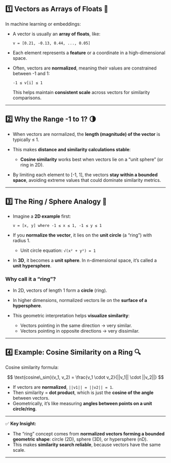 
## 1️⃣ **Vectors as Arrays of Floats** 🧮

In machine learning or embeddings:

* A vector is usually an **array of floats**, like:

  ```
  v = [0.21, -0.13, 0.44, ..., 0.05]
  ```
* Each element represents a **feature** or a coordinate in a high-dimensional space.
* Often, vectors are **normalized**, meaning their values are constrained between -1 and 1:

  ```
  -1 ≤ v[i] ≤ 1
  ```

  This helps maintain **consistent scale** across vectors for similarity comparisons.

---

## 2️⃣ **Why the Range -1 to 1?** 🌗

* When vectors are normalized, the **length (magnitude) of the vector** is typically ≤ 1.
* This makes **distance and similarity calculations stable**:

  * **Cosine similarity** works best when vectors lie on a “unit sphere” (or ring in 2D).
* By limiting each element to \[-1, 1], the vectors **stay within a bounded space**, avoiding extreme values that could dominate similarity metrics.

---

## 3️⃣ **The Ring / Sphere Analogy** 🔄

* Imagine a **2D example** first:

  ```
  v = [x, y] where -1 ≤ x ≤ 1, -1 ≤ y ≤ 1
  ```
* If you **normalize the vector**, it lies on the **unit circle** (a “ring”) with radius 1.

  * Unit circle equation: `√(x² + y²) = 1`
* In **3D**, it becomes a **unit sphere**. In n-dimensional space, it’s called a **unit hypersphere**.

### **Why call it a “ring”?**

* In 2D, vectors of length 1 form a **circle** (ring).
* In higher dimensions, normalized vectors lie on the **surface of a hypersphere**.
* This geometric interpretation helps **visualize similarity**:

  * Vectors pointing in the same direction → very similar.
  * Vectors pointing in opposite directions → very dissimilar.

---

## 4️⃣ **Example: Cosine Similarity on a Ring** 🔍

Cosine similarity formula:

$$
\text{cosine\_sim}(v_1, v_2) = \frac{v_1 \cdot v_2}{||v_1|| \cdot ||v_2||}
$$

* If vectors are **normalized**, `||v1|| = ||v2|| = 1`.
* Then similarity = **dot product**, which is just the **cosine of the angle** between vectors.
* Geometrically, it’s like measuring **angles between points on a unit circle/ring**.

---

✅ **Key Insight:**

* The “ring” concept comes from **normalized vectors forming a bounded geometric shape**: circle (2D), sphere (3D), or hypersphere (nD).
* This makes **similarity search reliable**, because vectors have the same scale.

---